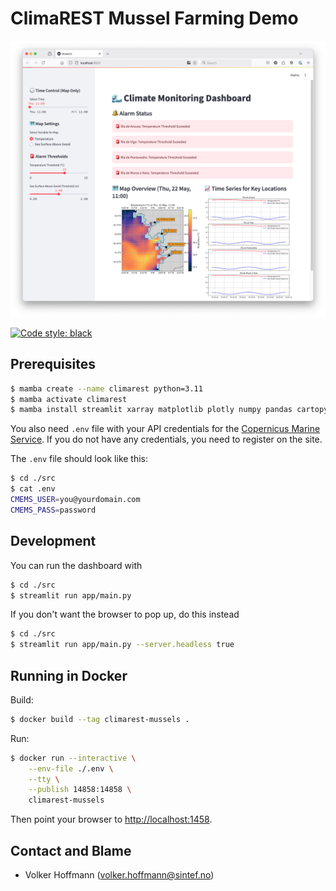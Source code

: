 # ClimaREST Mussel Farming Demo

![Frontend Screenshot](screenshots/app.png?raw=true)

[![Code style: black](https://img.shields.io/badge/code%20style-black-000000.svg)](https://github.com/psf/black)

## Prerequisites

```sh
$ mamba create --name climarest python=3.11
$ mamba activate climarest
$ mamba install streamlit xarray matplotlib plotly numpy pandas cartopy cmocean python-dotenv shapely copernicusmarine geopandas
```

You also need `.env` file with your API credentials for the [Copernicus Marine Service](https://marine.copernicus.eu). If you do not have any credentials, you need to register on the site.

The `.env` file should look like this:

```sh
$ cd ./src
$ cat .env
CMEMS_USER=you@yourdomain.com
CMEMS_PASS=password
```

## Development

You can run the dashboard with

```sh
$ cd ./src
$ streamlit run app/main.py
```

If you don't want the browser to pop up, do this instead

```sh
$ cd ./src
$ streamlit run app/main.py --server.headless true
```

## Running in Docker

Build:

```sh
$ docker build --tag climarest-mussels .
```

Run:

```sh
$ docker run --interactive \
    --env-file ./.env \
    --tty \
    --publish 14858:14858 \
    climarest-mussels
```

Then point your browser to [http://localhost:1458](http://localhost:1458).

## Contact and Blame

- Volker Hoffmann (volker.hoffmann@sintef.no)
